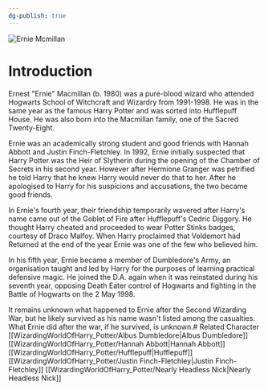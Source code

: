```yaml
---
dg-publish: true
---
```

![Ernie Mcmillan](http://rxbg5ysja.bkt.gdipper.com/Ernie_Mcmillan.png)
# Introduction
Ernest "Ernie" Macmillan (b. 1980) was a pure-blood wizard who attended Hogwarts School of Witchcraft and Wizardry from 1991-1998. He was in the same year as the famous Harry Potter and was sorted into Hufflepuff House. He was also born into the Macmillan family, one of the Sacred Twenty-Eight.

Ernie was an academically strong student and good friends with Hannah Abbott and Justin Finch-Fletchley. In 1992, Ernie initially suspected that Harry Potter was the Heir of Slytherin during the opening of the Chamber of Secrets in his second year. However after Hermione Granger was petrified he told Harry that he knew Harry would never do that to her. After he apologised to Harry for his suspicions and accusations, the two became good friends.

In Ernie's fourth year, their friendship temporarily wavered after Harry's name came out of the Goblet of Fire after Hufflepuff's Cedric Diggory. He thought Harry cheated and proceeded to wear Potter Stinks badges, courtesy of Draco Malfoy. When Harry proclaimed that Voldemort had Returned at the end of the year Ernie was one of the few who believed him.

In his fifth year, Ernie became a member of Dumbledore's Army, an organisation taught and led by Harry for the purposes of learning practical defensive magic. He joined the D.A. again when it was reinstated during his seventh year, opposing Death Eater control of Hogwarts and fighting in the Battle of Hogwarts on the 2 May 1998.

It remains unknown what happened to Ernie after the Second Wizarding War, but he likely survived as his name wasn't listed among the casualties. What Ernie did after the war, if he survived, is unknown.# Related Character
[[WizardingWorldOfHarry_Potter/Albus Dumbledore\|Albus Dumbledore]]
[[WizardingWorldOfHarry_Potter/Hannah Abbott\|Hannah Abbott]]
[[WizardingWorldOfHarry_Potter/Hufflepuff\|Hufflepuff]]
[[WizardingWorldOfHarry_Potter/Justin Finch-Fletchley\|Justin Finch-Fletchley]]
[[WizardingWorldOfHarry_Potter/Nearly Headless Nick\|Nearly Headless Nick]]
